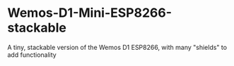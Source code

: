 # Wemos-D1-Mini-ESP8266-stackable
A tiny, stackable version of the Wemos D1 ESP8266, with many "shields" to add functionality
